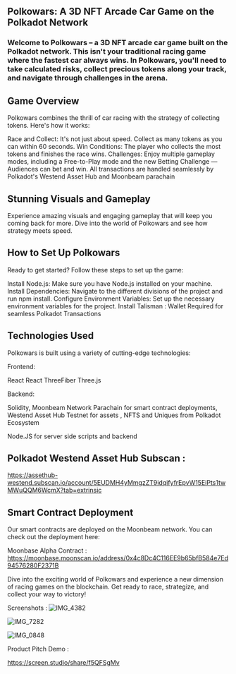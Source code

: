 ## Polkowars: A 3D NFT Arcade Car Game on the Polkadot Network

### Welcome to Polkowars – a 3D NFT arcade car game built on the Polkadot network. This isn't your traditional racing game where the fastest car always wins. In Polkowars, you'll need to take calculated risks, collect precious tokens along your track, and navigate through challenges in the arena.

## Game Overview

Polkowars combines the thrill of car racing with the strategy of collecting tokens. Here's how it works:

Race and Collect: It's not just about speed. Collect as many tokens as you can within 60 seconds. Win Conditions: The player who collects the most tokens and finishes the race wins. Challenges: Enjoy multiple gameplay modes, including a Free-to-Play mode and the new Betting Challenge —Audiences can bet and win. All transactions are handled seamlessly by Polkadot's Westend Asset Hub and Moonbeam parachain

## Stunning Visuals and Gameplay
Experience amazing visuals and engaging gameplay that will keep you coming back for more. Dive into the world of Polkowars and see how strategy meets speed.


## How to Set Up Polkowars

Ready to get started? Follow these steps to set up the game:

Install Node.js: Make sure you have Node.js installed on your machine.
Install Dependencies: Navigate to the different divisions of the project and run npm install.
Configure Environment Variables: Set up the necessary environment variables for the project.
Install Talisman : Wallet Required for seamless Polkadot Transactions 

## Technologies Used

Polkowars is built using a variety of cutting-edge technologies:

Frontend:

React React ThreeFiber Three.js 

Backend:

Solidity,  Moonbeam Network Parachain for smart contract deployments,  Westend Asset Hub Testnet for assets , NFTS and Uniques from Polkadot Ecosystem

Node.JS for server side scripts and backend 

## Polkadot Westend Asset Hub Subscan : 

https://assethub-westend.subscan.io/account/5EUDMH4yMmgzZT9idqifyfrEpvW15EiPts1twMWuQQM6WcmX?tab=extrinsic

## Smart Contract Deployment

Our smart contracts are deployed on the Moonbeam network. You can check out the deployment here:

Moonbase Alpha Contract : https://moonbase.moonscan.io/address/0x4c8Dc4C116EE9b65bfB584e7Ed94576280F2371B

Dive into the exciting world of Polkowars and experience a new dimension of racing games on the blockchain. Get ready to race, strategize, and collect your way to victory!

Screenshots : 
![IMG_4382](https://github.com/user-attachments/assets/9d62b34a-de21-42c4-ab5a-c56db406b048)

![IMG_7282](https://github.com/user-attachments/assets/de940bd9-055a-4943-8976-70a9f4cc8e20)

![IMG_0848](https://github.com/user-attachments/assets/734b7b71-1c30-4899-905e-67e19fa6a5ce)


Product Pitch Demo : 

https://screen.studio/share/f5QFSgMv





